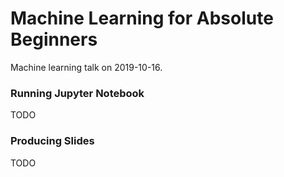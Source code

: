 # Machine Learning for Absolute Beginners

Machine learning talk on 2019-10-16.

### Running Jupyter Notebook 

TODO

### Producing Slides

TODO
